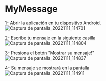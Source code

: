# MyMessage
1- Abrir la aplicación en tu dispositivo Android.
![Captura de pantalla_20221111_114701](https://user-images.githubusercontent.com/115562340/201390955-d3bef9cb-70ef-40b2-a5df-5a32f1b1e107.png)

2- Escribe tu mensaje en la siguiente casilla 
![Captura de pantalla_20221111_114804](https://user-images.githubusercontent.com/115562340/201390985-4b780128-a25b-4555-801a-14d6d9c95d1b.png)

3- Presiona el botón "Mostrar su mensaje!"
![Captura de pantalla_20221111_114837](https://user-images.githubusercontent.com/115562340/201391029-bde0ff9e-0084-4ab0-b325-10bd6487f701.png)

4- Su mensaje se mostrará en la pantalla
![Captura de pantalla_20221111_114911](https://user-images.githubusercontent.com/115562340/201391058-ded0a167-dc2e-4969-9590-a1af717c9cb7.png)

